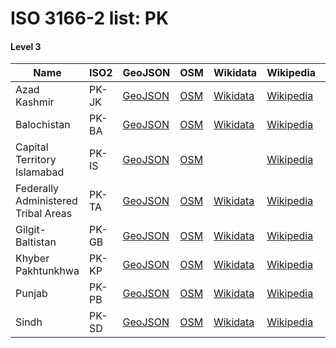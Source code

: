 # ISO 3166-2 list: PK


#### Level 3
Name | ISO2 | GeoJSON | OSM | Wikidata | Wikipedia | population 
--- | --- | --- | --- | --- | --- | --: 
Azad Kashmir | PK-JK | [GeoJSON](../../export/geojson/q7/iso2/PK/PK-JK.geojson) | [OSM](https://www.openstreetmap.org/relation/3780130) | [Wikidata](https://www.wikidata.org/wiki/Q200130) | [Wikipedia](http://en.wikipedia.org/wiki/en%3AAzad%20Kashmir) | 4,567,982
Balochistan | PK-BA | [GeoJSON](../../export/geojson/q7/iso2/PK/PK-BA.geojson) | [OSM](https://www.openstreetmap.org/relation/357968) | [Wikidata](https://www.wikidata.org/wiki/Q163239) | [Wikipedia](http://en.wikipedia.org/wiki/ur%3A%D8%A8%D9%84%D9%88%DA%86%D8%B3%D8%AA%D8%A7%D9%86) | 13,162,222
Capital Territory Islamabad | PK-IS | [GeoJSON](../../export/geojson/q7/iso2/PK/PK-IS.geojson) | [OSM](https://www.openstreetmap.org/relation/358002) |  | [Wikipedia](http://en.wikipedia.org/wiki/en%3ACapital%20Territory%20Islamabad) | 
Federally Administered Tribal Areas | PK-TA | [GeoJSON](../../export/geojson/q7/iso2/PK/PK-TA.geojson) | [OSM](https://www.openstreetmap.org/relation/358004) | [Wikidata](https://www.wikidata.org/wiki/Q208270) | [Wikipedia](http://en.wikipedia.org/wiki/en%3AFederally%20Administered%20Tribal%20Areas) | 4,452,913
Gilgit-Baltistan | PK-GB | [GeoJSON](../../export/geojson/q7/iso2/PK/PK-GB.geojson) | [OSM](https://www.openstreetmap.org/relation/357995) | [Wikidata](https://www.wikidata.org/wiki/Q200697) | [Wikipedia](http://en.wikipedia.org/wiki/en%3AGilgit-Baltistan) | 1,155,755
Khyber Pakhtunkhwa | PK-KP | [GeoJSON](../../export/geojson/q7/iso2/PK/PK-KP.geojson) | [OSM](https://www.openstreetmap.org/relation/3780131) | [Wikidata](https://www.wikidata.org/wiki/Q183314) | [Wikipedia](http://en.wikipedia.org/wiki/en%3AKhyber%20Pakhtunkhwa) | 26,896,829
Punjab | PK-PB | [GeoJSON](../../export/geojson/q7/iso2/PK/PK-PB.geojson) | [OSM](https://www.openstreetmap.org/relation/357988) | [Wikidata](https://www.wikidata.org/wiki/Q4478) | [Wikipedia](http://en.wikipedia.org/wiki/en%3APunjab%2C%20Pakistan) | 101,391,000
Sindh | PK-SD | [GeoJSON](../../export/geojson/q7/iso2/PK/PK-SD.geojson) | [OSM](https://www.openstreetmap.org/relation/357981) | [Wikidata](https://www.wikidata.org/wiki/Q37211) | [Wikipedia](http://en.wikipedia.org/wiki/en%3ASindh) | 55,245,497
